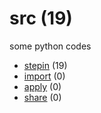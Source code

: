 # src (19)
some python codes

+ [stepin](stepin/README.md) (19)
+ [import](import/README.md) (0)
+ [apply](apply/README.md) (0)
+ [share](share/README.md) (0)
